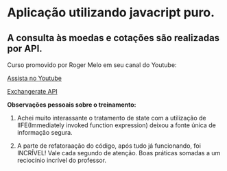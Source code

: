 # Aplicação utilizando javacript puro.
## A consulta às moedas e cotações são realizadas por API.

Curso promovido por Roger Melo em seu canal do Youtube:

[Assista no Youtube](https://www.youtube.com/watch?v=ExK7mUmfdeM&list=PLpSJMw6H4PFMOJHMULTxKNOEw7g1cBuyP&index=1)

[Exchangerate API](https://www.exchangerate-api.com/)

**Observações pessoais sobre o treinamento:**

1. Achei muito interassante o tratamento de state com a utilização de IIFE(Immediately invoked function expression)
deixou a fonte única de informação segura.

2. A parte de refatoraação do código, após tudo já funcionando, foi INCRÍVEL!
Vale cada segundo de atenção. Boas práticas somadas a um reciocínio incrível do professor.

